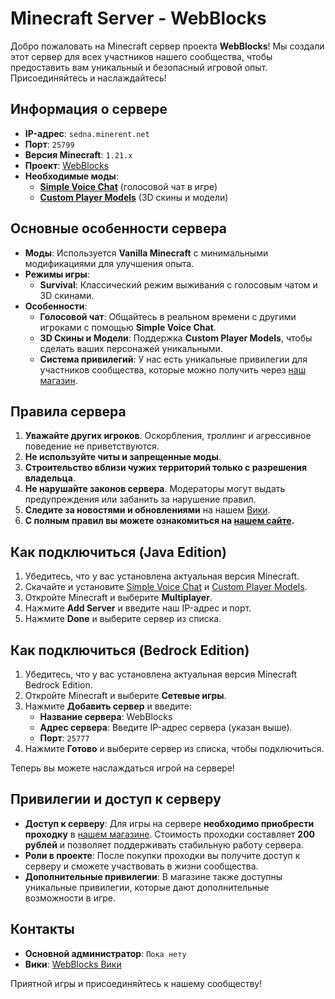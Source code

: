 # Minecraft Server - WebBlocks

Добро пожаловать на Minecraft сервер проекта **WebBlocks**! Мы создали этот сервер для всех участников нашего сообщества, чтобы предоставить вам уникальный и безопасный игровой опыт. Присоединяйтесь и наслаждайтесь!

## Информация о сервере

- **IP-адрес**: `sedna.minerent.net`
- **Порт**: `25799`
- **Версия Minecraft**: `1.21.x`  
- **Проект**: [WebBlocks](https://anonim-it.github.io/minecraft.html)  
- **Необходимые моды**:
  - **[Simple Voice Chat](https://modrinth.com/plugin/simple-voice-chat)** (голосовой чат в игре)  
  - **[Custom Player Models](https://modrinth.com/plugin/custom-player-models)** (3D скины и модели)

## Основные особенности сервера

- **Моды**: Используется **Vanilla Minecraft** с минимальными модификациями для улучшения опыта.
- **Режимы игры**:
  - **Survival**: Классический режим выживания с голосовым чатом и 3D скинами.
- **Особенности**:
  - **Голосовой чат**: Общайтесь в реальном времени с другими игроками с помощью **Simple Voice Chat**.
  - **3D Скины и Модели**: Поддержка **Custom Player Models**, чтобы сделать ваших персонажей уникальными.
  - **Система привилегий**: У нас есть уникальные привилегии для участников сообщества, которые можно получить через [наш магазин](https://webblocks.easydonate.ru/).

## Правила сервера

1. **Уважайте других игроков**. Оскорбления, троллинг и агрессивное поведение не приветствуются.
2. **Не используйте читы и запрещенные моды**.
3. **Строительство вблизи чужих территорий только с разрешения владельца**.
4. **Не нарушайте законов сервера**. Модераторы могут выдать предупреждения или забанить за нарушение правил.
5. **Следите за новостями и обновлениями** на нашем [Вики](https://your-wiki-link.com).
6. **С полным правил вы можете ознакомиться на [нашем сайте](https://anonim-it.github.io/rules.html).**

## Как подключиться (Java Edition)

1. Убедитесь, что у вас установлена актуальная версия Minecraft.
2. Скачайте и установите [Simple Voice Chat](https://modrinth.com/plugin/simple-voice-chat) и [Custom Player Models](https://modrinth.com/plugin/custom-player-models).
3. Откройте Minecraft и выберите **Multiplayer**.
4. Нажмите **Add Server** и введите наш IP-адрес и порт.
5. Нажмите **Done** и выберите сервер из списка.

## Как подключиться (Bedrock Edition)

1. Убедитесь, что у вас установлена актуальная версия Minecraft Bedrock Edition.
2. Откройте Minecraft и выберите **Сетевые игры**.
3. Нажмите **Добавить сервер** и введите:
   - **Название сервера**: WebBlocks
   - **Адрес сервера**: Введите IP-адрес сервера (указан выше).
   - **Порт**: `25777`
4. Нажмите **Готово** и выберите сервер из списка, чтобы подключиться.

Теперь вы можете наслаждаться игрой на сервере!

## Привилегии и доступ к серверу  

- **Доступ к серверу**: Для игры на сервере **необходимо приобрести проходку** в [нашем магазине](https://webblocks.easydonate.ru/). Стоимость проходки составляет **200 рублей** и позволяет поддерживать стабильную работу сервера.  
- **Роли в проекте**: После покупки проходки вы получите доступ к серверу и сможете участвовать в жизни сообщества.  
- **Дополнительные привилегии**: В магазине также доступны уникальные привилегии, которые дают дополнительные возможности в игре.
  
## Контакты

- **Основной администратор**: `Пока нету`
- **Вики**: [WebBlocks Вики](https://your-wiki-link.com)

Приятной игры и присоединяйтесь к нашему сообществу!
